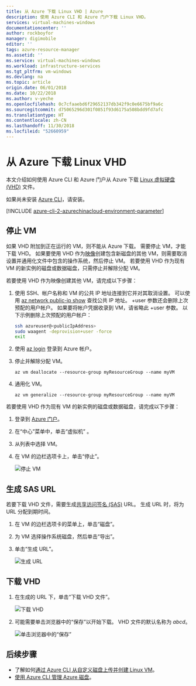 ```yaml
---
title: 从 Azure 下载 Linux VHD | Azure
description: 使用 Azure CLI 和 Azure 门户下载 Linux VHD。
services: virtual-machines-windows
documentationcenter: ''
author: rockboyfor
manager: digimobile
editor: ''
tags: azure-resource-manager
ms.assetid: ''
ms.service: virtual-machines-windows
ms.workload: infrastructure-services
ms.tgt_pltfrm: vm-windows
ms.devlang: na
ms.topic: article
origin.date: 06/01/2018
ms.date: 10/22/2018
ms.author: v-yeche
ms.openlocfilehash: 0c7cfaaebd6f29652137db342f9c0e6675bf9a6c
ms.sourcegitcommit: d75065296d301f0851f93d6175a508bdd9fd7afc
ms.translationtype: HT
ms.contentlocale: zh-CN
ms.lasthandoff: 11/30/2018
ms.locfileid: "52660959"
---
```

# <a name="download-a-linux-vhd-from-azure"></a>从 Azure 下载 Linux VHD

本文介绍如何使用 Azure CLI 和 Azure 门户从 Azure 下载 [Linux 虚拟硬盘 (VHD)](about-disks-and-vhds.md?toc=%2fvirtual-machines%2flinux%2ftoc.json) 文件。 

如果尚未安装 [Azure CLI](https://docs.azure.cn/zh-cn/cli/install-az-cli2?view=azure-cli-latest)，请安装。

[!INCLUDE [azure-cli-2-azurechinacloud-environment-parameter](../../../includes/azure-cli-2-azurechinacloud-environment-parameter.md)]

## <a name="stop-the-vm"></a>停止 VM

如果 VHD 附加到正在运行的 VM，则不能从 Azure 下载。 需要停止 VM，才能下载 VHD。 如果要使用 VHD 作为[映像](tutorial-custom-images.md)创建包含新磁盘的其他 VM，则需要取消设置并通用化文件中包含的操作系统，然后停止 VM。 若要使用 VHD 作为现有 VM 的新实例的磁盘或数据磁盘，只需停止并解除分配 VM。

若要使用 VHD 作为映像创建其他 VM，请完成以下步骤：

1. 使用 SSH、帐户名称和 VM 的公共 IP 地址连接到它并对其取消设置。 可以使用 [az network public-ip show](https://docs.azure.cn/zh-cn/cli/network/public-ip?view=azure-cli-latest#az-network-public-ip-show) 查找公共 IP 地址。 +user 参数还会删除上次预配的用户帐户。 如果要将帐户凭据收录到 VM，请省略此 +user 参数。 以下示例删除上次预配的用户帐户：

    ```bash
    ssh azureuser@<publicIpAddress>
    sudo waagent -deprovision+user -force
    exit 
    ```

2. 使用 [az login](https://docs.azure.cn/zh-cn/cli/reference-index?view=azure-cli-latest#az-login) 登录到 Azure 帐户。
3. 停止并解除分配 VM。

    ```azurecli
    az vm deallocate --resource-group myResourceGroup --name myVM
    ```

4. 通用化 VM。 

    ```azurecli
    az vm generalize --resource-group myResourceGroup --name myVM
    ``` 

若要使用 VHD 作为现有 VM 的新实例的磁盘或数据磁盘，请完成以下步骤：

1.  登录到 [Azure 门户](https://portal.azure.cn/)。
2.  在“中心”菜单中，单击“虚拟机” 。
3.  从列表中选择 VM。
4.  在 VM 的边栏选项卡上，单击“停止”。

    ![停止 VM](./media/download-vhd/export-stop.png)

## <a name="generate-sas-url"></a>生成 SAS URL

若要下载 VHD 文件，需要生成[共享访问签名 (SAS)](../../storage/common/storage-dotnet-shared-access-signature-part-1.md?toc=%2fvirtual-machines%2fwindows%2ftoc.json) URL。 生成 URL 时，将为 URL 分配到期时间。

1.  在 VM 的边栏选项卡的菜单上，单击“磁盘”。
2.  为 VM 选择操作系统磁盘，然后单击“导出”。
3.  单击“生成 URL”。

    ![生成 URL](./media/download-vhd/export-generate.png)

## <a name="download-vhd"></a>下载 VHD

1.  在生成的 URL 下，单击“下载 VHD 文件”。

    ![下载 VHD](./media/download-vhd/export-download.png)

2.  可能需要单击浏览器中的“保存”以开始下载。 VHD 文件的默认名称为 *abcd*。

    ![单击浏览器中的“保存”](./media/download-vhd/export-save.png)

## <a name="next-steps"></a>后续步骤

- 了解如何[通过 Azure CLI 从自定义磁盘上传并创建 Linux VM](upload-vhd.md?toc=%2fvirtual-machines%2flinux%2ftoc.json)。 
- [使用 Azure CLI 管理 Azure 磁盘](tutorial-manage-disks.md?toc=%2fvirtual-machines%2flinux%2ftoc.json)。
<!-- Update_Description: update meta properties， wording update -->